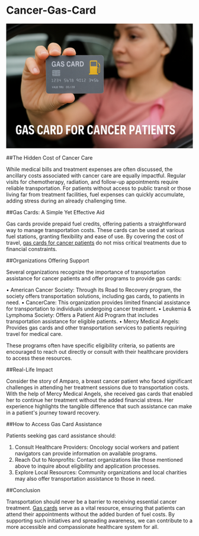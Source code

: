 # Cancer-Gas-Card
![Gas Card for Cancer Patients](https://github.com/rehanjavedofficial/Cancer-Gas-Card/blob/main/Gas%20Card%20Cancer%20Patients.png)

##The Hidden Cost of Cancer Care

While medical bills and treatment expenses are often discussed, the ancillary costs associated with cancer care are equally impactful. Regular visits for chemotherapy, radiation, and follow-up appointments require reliable transportation. For patients without access to public transit or those living far from treatment facilities, fuel expenses can quickly accumulate, adding stress during an already challenging time. 

##Gas Cards: A Simple Yet Effective Aid

Gas cards provide prepaid fuel credits, offering patients a straightforward way to manage transportation costs. These cards can be used at various fuel stations, granting flexibility and ease of use. By covering the cost of travel, [gas cards for cancer patients](https://gascardinfo.com/gas-cards-for-cancer-patients/) do not miss critical treatments due to financial constraints. 

##Organizations Offering Support

Several organizations recognize the importance of transportation assistance for cancer patients and offer programs to provide gas cards:

•	American Cancer Society: Through its Road to Recovery program, the society offers transportation solutions, including gas cards, to patients in need. 
•	CancerCare: This organization provides limited financial assistance for transportation to individuals undergoing cancer treatment.
•	Leukemia & Lymphoma Society: Offers a Patient Aid Program that includes transportation assistance for eligible patients. 
•	Mercy Medical Angels: Provides gas cards and other transportation services to patients requiring travel for medical care.

These programs often have specific eligibility criteria, so patients are encouraged to reach out directly or consult with their healthcare providers to access these resources. 

##Real-Life Impact

Consider the story of Amparo, a breast cancer patient who faced significant challenges in attending her treatment sessions due to transportation costs. With the help of Mercy Medical Angels, she received gas cards that enabled her to continue her treatment without the added financial stress. Her experience highlights the tangible difference that such assistance can make in a patient's journey toward recovery. 

##How to Access Gas Card Assistance

Patients seeking gas card assistance should: 

1.	Consult Healthcare Providers: Oncology social workers and patient navigators can provide information on available programs. 
2.	Reach Out to Nonprofits: Contact organizations like those mentioned above to inquire about eligibility and application processes.
3.	Explore Local Resources: Community organizations and local charities may also offer transportation assistance to those in need. 

##Conclusion

Transportation should never be a barrier to receiving essential cancer treatment. [Gas cards](https://gascardinfo.com/) serve as a vital resource, ensuring that patients can attend their appointments without the added burden of fuel costs. By supporting such initiatives and spreading awareness, we can contribute to a more accessible and compassionate healthcare system for all. 
